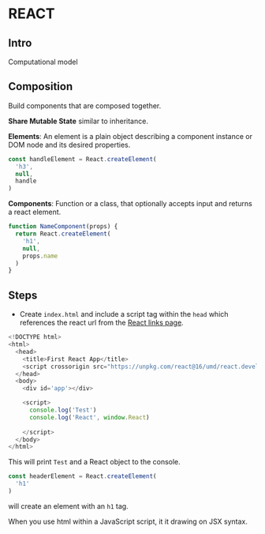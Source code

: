 # REACT

## Intro

Computational model

## Composition

Build components that are composed together.

**Share Mutable State** similar to inheritance.

**Elements**: An element is a plain object describing a component instance or DOM node and its desired properties.
```js
const handleElement = React.createElement(
  'h3',
  null,
  handle
)
```

**Components**: Function or a class, that optionally accepts input and returns a react element.
```js
function NameComponent(props) {
  return React.createElement(
    'h1',
    null,
    props.name
  )
}
```

## Steps

* Create `index.html` and include a script tag within the `head` which references the react url from the [React links page](https://reactjs.org/docs/cdn-links.html).

```js
<!DOCTYPE html>
<html>
  <head>
    <title>First React App</title>
    <script crossorigin src="https://unpkg.com/react@16/umd/react.development.js"></script>
  </head>
  <body>
    <div id='app'></div>

    <script>
      console.log('Test')
      console.log('React', window.React)
    
    </script>
  </body>
</html>
```
This will print `Test` and a React object to the console.

```js
const headerElement = React.createElement(
  'h1'
)
```
will create an element with an `h1` tag.

When you use html within a JavaScript script, it it drawing on JSX syntax.